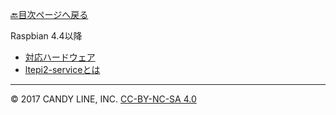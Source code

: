 [🔙目次ページへ戻る](README.md)

Raspbian 4.4以降

* [対応ハードウェア](対応ハードウェア.md)
* [ltepi2-serviceとは](ltepi2-serviceとは.md)

---
© 2017 CANDY LINE, INC. [CC-BY-NC-SA 4.0](https://creativecommons.org/licenses/by-nc-sa/4.0/)
